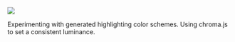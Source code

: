 ![](https://db-feed.s3.amazonaws.com/legacy/Screen_Shot_2018_05_04_at_5_49_17_PM-1525470685446.png)

Experimenting with generated highlighting color schemes. Using chroma.js to set a consistent luminance.
